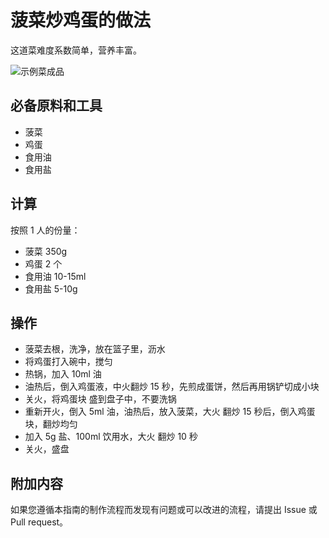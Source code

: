 # 菠菜炒鸡蛋的做法

这道菜难度系数简单，营养丰富。

![示例菜成品](./菠菜炒鸡蛋.jpg)

## 必备原料和工具

- 菠菜
- 鸡蛋
- 食用油
- 食用盐

## 计算

按照 1 人的份量：

- 菠菜 350g
- 鸡蛋 2 个
- 食用油 10-15ml
- 食用盐 5-10g

## 操作

- 菠菜去根，洗净，放在篮子里，沥水
- 将鸡蛋打入碗中，搅匀
- 热锅，加入 10ml 油
- 油热后，倒入鸡蛋液，中火翻炒 15 秒，先煎成蛋饼，然后再用锅铲切成小块
- 关火，将鸡蛋块 盛到盘子中，不要洗锅
- 重新开火，倒入 5ml 油，油热后，放入菠菜，大火 翻炒 15 秒后，倒入鸡蛋块，翻炒均匀
- 加入 5g 盐、100ml 饮用水，大火 翻炒 10 秒
- 关火，盛盘

## 附加内容

如果您遵循本指南的制作流程而发现有问题或可以改进的流程，请提出 Issue 或 Pull request。
